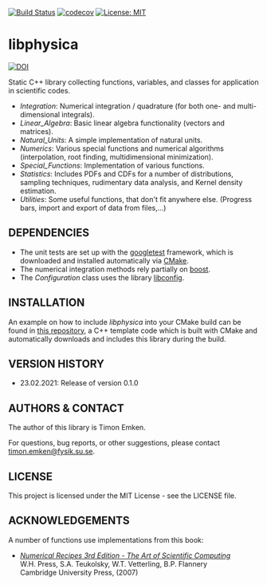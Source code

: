 [![Build Status](https://github.com/temken/libphysica/workflows/Build%20Status/badge.svg)](https://github.com/temken/libphysica/actions)
[![codecov](https://codecov.io/gh/temken/libphysica/branch/master/graph/badge.svg)](https://codecov.io/gh/temken/libphysica)
[![License: MIT](https://img.shields.io/badge/License-MIT-blue.svg)](https://opensource.org/licenses/MIT)

# libphysica
[![DOI](https://zenodo.org/badge/261012574.svg)](https://zenodo.org/badge/latestdoi/261012574)

Static C++ library collecting functions, variables, and classes for application in scientific codes.

- *Integration*: Numerical integration / quadrature (for both one- and multi-dimensional integrals).
- *Linear_Algebra*: Basic linear algebra functionality (vectors and matrices).
- *Natural_Units*: A simple implementation of natural units.
- *Numerics*: Various special functions and numerical algorithms (interpolation, root finding, multidimensional minimization).
- *Special_Functions*: Implementation of various functions.
- *Statistics*: Includes PDFs and CDFs for a number of distributions, sampling techniques, rudimentary data analysis, and Kernel density estimation.
- *Utilities*: Some useful functions, that don't fit anywhere else. (Progress bars, import and export of data from files,...)

## DEPENDENCIES

- The unit tests are set up with the [googletest](https://github.com/google/googletest) framework, which is downloaded and installed automatically via [CMake](https://cmake.org/).
- The numerical integration methods rely partially on [boost](https://www.boost.org/).
- The *Configuration* class uses the library [libconfig](https://hyperrealm.github.io/libconfig/).

## INSTALLATION

An example on how to include *libphysica* into your CMake build can be found in [this repository](https://github.com/temken/template_cpp_cmake_libphysica), a C++ template code which is built with CMake and automatically downloads and includes this library during the build.

## VERSION HISTORY

- 23.02.2021: Release of version 0.1.0

## AUTHORS & CONTACT

The author of this library is Timon Emken.

For questions, bug reports, or other suggestions, please contact [timon.emken@fysik.su.se](mailto:timon.emken@fysik.su.se).

## LICENSE

This project is licensed under the MIT License - see the LICENSE file.

## ACKNOWLEDGEMENTS

A number of functions use implementations from this book:

- [*Numerical Recipes 3rd Edition -  The Art of Scientific Computing*](https://en.wikipedia.org/wiki/Numerical_Recipes)  
W.H. Press, S.A. Teukolsky, W.T. Vetterling, B.P. Flannery   
Cambridge University Press, (2007)
